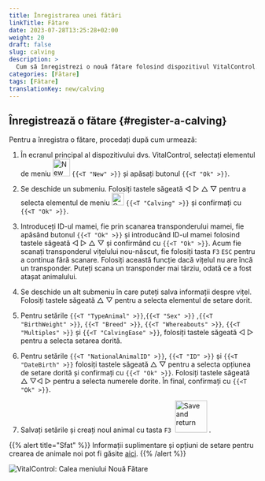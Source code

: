 ```yaml
---
title: Înregistrarea unei fătări
linkTitle: Fătare
date: 2023-07-28T13:25:28+02:00
weight: 20
draft: false
slug: calving
description: >
  Cum să înregistrezi o nouă fătare folosind dispozitivul VitalControl.
categories: [Fătare]
tags: [Fătare]
translationKey: new/calving
---
```

## Înregistrează o fătare {#register-a-calving}

Pentru a înregistra o fătare, procedați după cum urmează:

1. În ecranul principal al dispozitivului dvs. VitalControl, selectați elementul de meniu <img src="/icons/main/new-animal.svg" width="35" align="bottom" alt="New animal" /> `{{<T "New" >}}` și apăsați butonul `{{<T "Ok" >}}`.

2. Se deschide un submeniu. Folosiți tastele săgeată ◁ ▷ △ ▽ pentru a selecta elementul de meniu <img src="/icons/actions/calving.svg" width="25" align="bottom" alt="Calving" /> `{{<T "Calving" >}}` și confirmați cu `{{<T "Ok" >}}`.

3. Introduceți ID-ul mamei, fie prin scanarea transponderului mamei, fie apăsând butonul `{{<T "Ok" >}}` și introducând ID-ul mamei folosind tastele săgeată ◁ ▷ △ ▽ și confirmând cu `{{<T "Ok" >}}`. Acum fie scanați transponderul vițelului nou-născut, fie folosiți tasta `F3` `ESC` pentru a continua fără scanare. Folosiți această funcție dacă vițelul nu are încă un transponder. Puteți scana un transponder mai târziu, odată ce a fost atașat animalului.

4. Se deschide un alt submeniu în care puteți salva informații despre vițel. Folosiți tastele săgeată △ ▽ pentru a selecta elementul de setare dorit.

5. Pentru setările `{{<T "TypeAnimal" >}}`,`{{<T "Sex" >}}` ,`{{<T "BirthWeight" >}}`, `{{<T "Breed" >}}`, `{{<T "Whereabouts" >}}`, `{{<T "Multiples" >}}` și `{{<T "CalvingEase" >}}`, folosiți tastele săgeată ◁ ▷ pentru a selecta setarea dorită.

6. Pentru setările `{{<T "NationalAnimalID" >}}`, `{{<T "ID" >}}` și `{{<T "DateBirth" >}}` folosiți tastele săgeată △ ▽ pentru a selecta opțiunea de setare dorită și confirmați cu `{{<T "Ok" >}}`. Folosiți tastele săgeată △ ▽◁ ▷ pentru a selecta numerele dorite. În final, confirmați cu `{{<T "Ok" >}}`.

7. Salvați setările și creați noul animal cu tasta `F3` &nbsp;<img src="/icons/footer/save_exit.svg" width="65" align="bottom" alt="Save and return" />&nbsp;.


{{% alert title="Sfat" %}}
Informații suplimentare și opțiuni de setare pentru crearea de animale noi pot fi găsite [aici](../../settings/animal-registration/).
{{% /alert %}}

   ![VitalControl: Calea meniului Nouă Fătare](../images/calving.png "Înregistrează o fătare")

